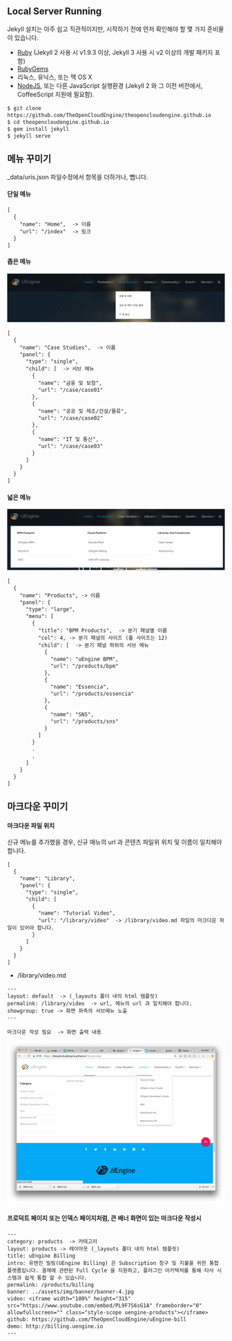 ## Local Server Running

Jekyll 설치는 아주 쉽고 직관적이지만, 시작하기 전에 먼저 확인해야 할 몇 가지 준비물이 있습니다.

 - [Ruby](http://www.ruby-lang.org/en/downloads/) (Jekyll 2 사용 시 v1.9.3 이상, Jekyll 3 사용 시 v2 이상의 개발 패키지 포함)
 - [RubyGems](http://rubygems.org/pages/download) 
 - 리눅스, 유닉스, 또는 맥 OS X
 - [NodeJS](http://nodejs.org/), 또는 다른 JavaScript 실행환경 (Jekyll 2 와 그 이전 버전에서, CoffeeScript 지원에 필요함).

```
$ git clone https://github.com/TheOpenCloudEngine/theopencloudengine.github.io
$ cd theopencloudengine.github.io
$ gem install jekyll
$ jekyll serve
```

## 메뉴 꾸미기

_data/uris.json 파일수정에서 항목을 더하거나, 뺍니다.

#### 단일 메뉴

```
[
  {
    "name": "Home",  -> 이름
    "url": "/index"  -> 링크
  }
]  
```

#### 좁은 메뉴

![](https://github.com/TheOpenCloudEngine/theopencloudengine.github.io/blob/master/document/image/short.png)

```
[
  {
    "name": "Case Studies",  -> 이름
    "panel": {
      "type": "single",
      "child": [  -> 서브 메뉴
        {
          "name": "금융 및 보험",
          "url": "/case/case01"
        },
        {
          "name": "공공 및 제조/건설/물류",
          "url": "/case/case02"
        },
        {
          "name": "IT 및 통신",
          "url": "/case/case03"
        }
      ]
    }
  }
]
```


#### 넓은 메뉴

![](https://github.com/TheOpenCloudEngine/theopencloudengine.github.io/blob/master/document/image/large.png)

```
[
  {
    "name": "Products", -> 이름
    "panel": {
      "type": "large",
      "menu": [
        {
          "title": "BPM Products",  -> 분기 패널별 이름
          "col": 4, -> 분기 패널의 사이즈 (풀 사이즈는 12)
          "child": [  -> 분기 패널 하위의 서브 메뉴
            {
              "name": "uEngine BPM",
              "url": "/products/bpm"
            },
            {
              "name": "Essencia",
              "url": "/products/essencia"
            },
            {
              "name": "SNS",
              "url": "/products/sns"
            }
          ]
        }
        .
        .
      ]
    }
  }
]
```

## 마크다운 꾸미기

#### 마크다운 파일 위치

신규 메뉴를 추가했을 경우, 신규 매뉴의 url 과 콘텐츠 파일위 위치 및 이름이 일치해야 합니다.

```
[
  {
    "name": "Library",
    "panel": {
      "type": "single",
      "child": [
        {
          "name": "Tutorial Video",
          "url": "/library/video"  -> /library/video.md 파일의 마크다운 파일이 있어야 합니다.
        }
      ]
    }
  }
]
```

 - /library/video.md
 
 
```
---
layout: default  -> (_layouts 폴더 내의 html 템플릿)
permalink: /library/video  -> url, 메뉴의 url 과 일치해야 합니다.
showgroup: true -> 화면 좌측의 서브메뉴 노출
---

마크다운 작성 필요  -> 화면 출력 내용
```

![](https://github.com/TheOpenCloudEngine/theopencloudengine.github.io/blob/master/document/image/normal.png)


#### 프로덕트 페이지 또는 인덱스 페이지처럼, 큰 배너 화면이 있는 마크다운 작성시

```
---
category: products  -> 카테고리
layout: products -> 레이아웃 (_layouts 폴더 내의 html 템플릿)
title: uEngine Billing
intro: 유엔진 빌링(UEngine Billing) 은 Subscription 청구 및 지불을 위한 통합 플랫폼입니다. 결제에 관련된 Full Cycle 을 지원하고, 플러그인 아키텍처를 통해 타사 시스템과 쉽게 통합 할 수 있습니다.
permalink: /products/billing
banner: ../assets/img/banner/banner-4.jpg
video: <iframe width="100%" height="315" src="https://www.youtube.com/embed/PL9F7S6sG1A" frameborder="0" allowfullscreen="" class="style-scope uengine-products"></iframe>
github: https://github.com/TheOpenCloudEngine/uEngine-bill
demo: http://billing.uengine.io
---

```





